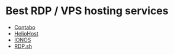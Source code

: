 # Best RDP / VPS hosting services
* [Contabo](https://contabo.com/)
* [HelioHost](https://heliohost.org/)
* [IONOS](https://ionos.it/)
* [RDP.sh](https://rdp.sh/)